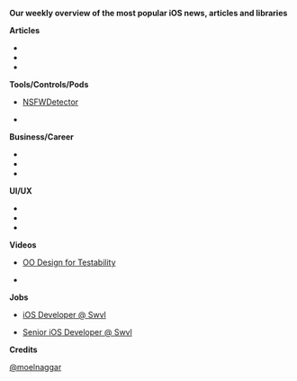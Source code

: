**Our weekly overview of the most popular iOS news, articles and libraries**


**Articles**

*
*
*

**Tools/Controls/Pods**

* [NSFWDetector](https://github.com/lovoo/NSFWDetector)

*

**Business/Career**

*
*
*

**UI/UX**

*
*
*

**Videos**

* [OO Design for Testability](https://www.youtube.com/watch?v=acjvKJiOvXw)

*


**Jobs**

* [iOS Developer @ Swvl](https://swvl.workable.com/j/718079AB10)

* [Senior iOS Developer @ Swvl](https://swvl.workable.com/j/C68EC5FBBF)

**Credits**
 
[@moelnaggar](https://github.com/MoElnaggar14)

